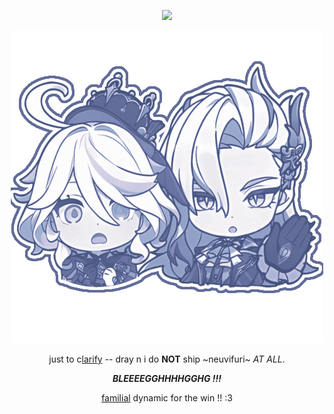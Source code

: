 <div align="center">
 
 ![](https://komarev.com/ghpvc/?username=vampyrumspectrum&abbreviated=true&label=FOLLOWERS&color=626C99)

<picture>
 <source media="(prefers-color-scheme: dark)" srcset=https://github.com/vampyrumspectrum/vampyrumspectrum/blob/main/tumblr_d963a779ed3848556d395c637430353b_4cb8bc2d_500.png>
 <source media="(prefers-color-scheme: light)" srcset=https://github.com/vampyrumspectrum/vampyrumspectrum/blob/main/tumblr_d963a779ed3848556d395c637430353b_4cb8bc2d_500.png>
 <img alt=me+dray  src=https://github.com/vampyrumspectrum/vampyrumspectrum/blob/main/tumblr_d963a779ed3848556d395c637430353b_4cb8bc2d_500.png>
</picture>

just to c<ins>larify</ins> -- dray n i do **NOT** ship ~neuvifuri~ *AT ALL*.

***BLEEEEGGHHHHGGHG !!!***

<ins>familial</ins> dynamic for the win !! :3

</div>
